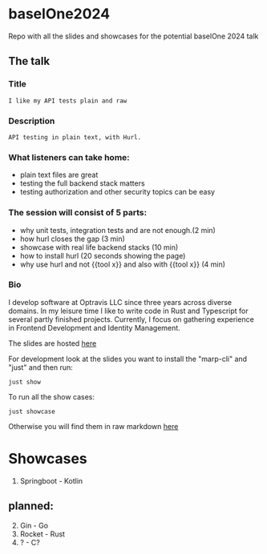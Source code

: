 # baselOne2024
Repo with all the slides and showcases for the potential baselOne 2024 talk

## The talk

### Title
    I like my API tests plain and raw

### Description
    API testing in plain text, with Hurl.

### What listeners can take home: 
- plain text files are great
- testing the full backend stack matters
- testing authorization and other security topics can be easy

### The session will consist of 5 parts:
- why unit tests, integration tests and are not enough.(2 min)
- how hurl closes the gap (3 min)
-  showcase with real life backend stacks (10 min)
- how to install hurl (20 seconds showing the page)
- why use hurl and not {{tool x}} and also with {{tool x}} (4 min)

### Bio

I develop software at Optravis LLC since three years across diverse domains.
In my leisure time I like to write code in Rust and Typescript for several partly finished projects.
Currently, I focus on gathering experience in Frontend Development and Identity Management.


The slides are hosted [here](https://silenloc.github.io/baselOne2024/)

For development look at the slides you want to install the "marp-cli" and "just" and then run:

```
just show
```

To run all the show cases:

```
just showcase
```

Otherwise you will find them in raw markdown [here](https://github.com/SilenLoc/baselOne2024/blob/bec4321ad82dd81ecace91735888e46cdbc78c29/slides)

# Showcases

1. Springboot - Kotlin
## planned:
2. Gin - Go
3. Rocket - Rust
4. ? - C?